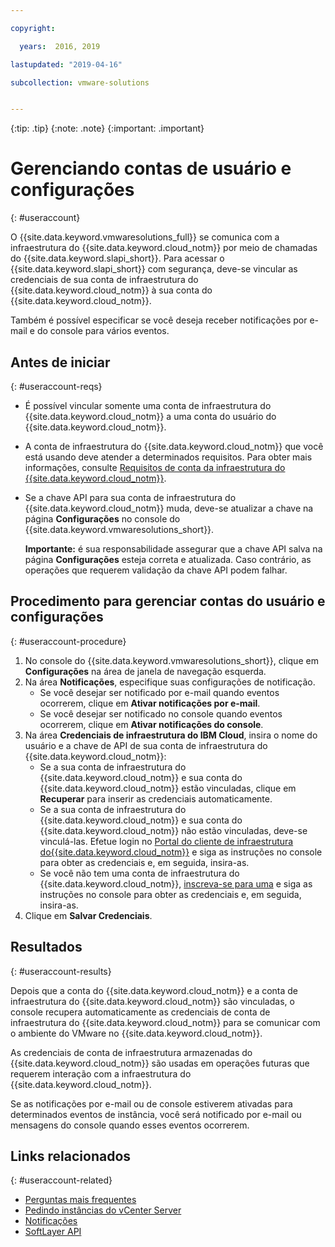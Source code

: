 ```yaml
---

copyright:

  years:  2016, 2019

lastupdated: "2019-04-16"

subcollection: vmware-solutions


---
```


{:tip: .tip}
{:note: .note}
{:important: .important}

# Gerenciando contas de usuário e configurações
{: #useraccount}

O {{site.data.keyword.vmwaresolutions_full}} se comunica com a infraestrutura do {{site.data.keyword.cloud_notm}} por meio de chamadas do {{site.data.keyword.slapi_short}}. Para acessar o {{site.data.keyword.slapi_short}} com segurança, deve-se vincular as credenciais de sua conta de infraestrutura do {{site.data.keyword.cloud_notm}} à sua conta do {{site.data.keyword.cloud_notm}}.

Também é possível especificar se você deseja receber notificações por e-mail e do console para vários eventos.

## Antes de iniciar
{: #useraccount-reqs}

* É possível vincular somente uma conta de infraestrutura do {{site.data.keyword.cloud_notm}} a uma conta do usuário do {{site.data.keyword.cloud_notm}}.
* A conta de infraestrutura do {{site.data.keyword.cloud_notm}} que você está usando deve atender a determinados requisitos. Para obter mais informações, consulte [Requisitos de conta da infraestrutura do {{site.data.keyword.cloud_notm}}](/docs/services/vmwaresolutions/vmonic?topic=vmware-solutions-slaccountrequirement).
* Se a chave API para sua conta de infraestrutura do {{site.data.keyword.cloud_notm}} muda, deve-se atualizar a chave na página **Configurações** no console do {{site.data.keyword.vmwaresolutions_short}}.

   **Importante:** é sua responsabilidade assegurar que a chave API salva na página **Configurações** esteja correta e atualizada. Caso contrário, as operações que requerem validação da chave API podem falhar.

## Procedimento para gerenciar contas do usuário e configurações
{: #useraccount-procedure}

1. No console do {{site.data.keyword.vmwaresolutions_short}}, clique em **Configurações** na área de janela de navegação esquerda.
2. Na área **Notificações**, especifique suas configurações de notificação.
   * Se você desejar ser notificado por e-mail quando eventos ocorrerem, clique em **Ativar notificações por e-mail**.
   * Se você desejar ser notificado no console quando eventos ocorrerem, clique em **Ativar notificações do console**.
3. Na área **Credenciais de infraestrutura do IBM Cloud**, insira o nome do usuário e a chave de API de sua conta de infraestrutura do {{site.data.keyword.cloud_notm}}:
   * Se a sua conta de infraestrutura do {{site.data.keyword.cloud_notm}} e sua conta do {{site.data.keyword.cloud_notm}} estão vinculadas, clique em **Recuperar** para inserir as credenciais automaticamente.
   * Se a sua conta de infraestrutura do {{site.data.keyword.cloud_notm}} e sua conta do {{site.data.keyword.cloud_notm}} não estão vinculadas, deve-se vinculá-las. Efetue login no [Portal do cliente de infraestrutura do{{site.data.keyword.cloud_notm}}](https://control.softlayer.com/) e siga as instruções no console para obter as credenciais e, em seguida, insira-as.
   * Se você não tem uma conta de infraestrutura do {{site.data.keyword.cloud_notm}}, [inscreva-se para uma](/docs/services/vmwaresolutions/vmonic?topic=vmware-solutions-signing_softlayer_account) e siga as instruções no console para obter as credenciais e, em seguida, insira-as.
4. Clique em **Salvar Credenciais**.

## Resultados
{: #useraccount-results}

Depois que a conta do {{site.data.keyword.cloud_notm}} e a conta de infraestrutura do {{site.data.keyword.cloud_notm}} são vinculadas, o console recupera automaticamente as credenciais de conta de infraestrutura do {{site.data.keyword.cloud_notm}} para se comunicar com o ambiente do VMware no {{site.data.keyword.cloud_notm}}.

As credenciais de conta de infraestrutura armazenadas do {{site.data.keyword.cloud_notm}} são usadas em operações futuras que requerem interação com a infraestrutura do {{site.data.keyword.cloud_notm}}.

Se as notificações por e-mail ou de console estiverem ativadas para determinados eventos de instância, você será notificado por e-mail ou mensagens do console quando esses eventos ocorrerem.

## Links relacionados
{: #useraccount-related}

* [Perguntas mais frequentes](/docs/services/vmwaresolutions/vmonic?topic=vmware-solutions-faq)
* [Pedindo instâncias do vCenter Server](/docs/services/vmwaresolutions/vcenter?topic=vmware-solutions-vc_orderinginstance)
* [Notificações](/docs/services/vmwaresolutions/vmonic?topic=vmware-solutions-notifications)
* [SoftLayer API](/docs/customer-portal?topic=customer-portal-customerportal_api)
